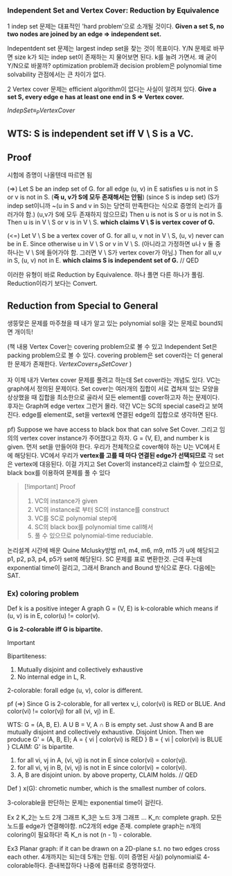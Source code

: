 ### Independent Set and Vertex Cover: **Reduction by Equivalence**

1
indep set 문제는 대표적인 'hard problem'으로 소개될 것이다.
**Given a set S, no two nodes are joined by an edge => independent set.**

Indepentdent set 문제는 largest indep set을 찾는 것이 목표이다.
Y/N 문제로 바꾸면 size k가 되는 indep set이 존재하는 지 물어보면 된다. k를 늘려 가면서.
왜 굳이 Y/N으로 바꿀까? 
optimization problem과 decision problem은 polynomial time solvability 관점에서는 큰 차이가 없다.

2
Vertex cover 문제는 efficient algorithm이 없다는 사실이 알려져 있다.
**Give a set S, every edge e has at least one end in S => Vertex cover.**

$IndepSet \equiv_P VertexCover$
## WTS: S is independent set iff V \ S is a VC.
## Proof
시험에 증명이 나올텐데 따르면 됨

(=>) 
Let S be an indep set of G.
for all edge (u, v) in E satisfies u is not in S or v is not in S. (**즉 u, v가 S에 모두 존재해서는 안됨**)
(since S is indep set)
(S가 indep set이니까 ~(u in S and v in S)는 당연히 만족한다는 식으로 증명의 논리가 흘러가야 함.)
(u,v가 S에 모두 존재하지 않으므로)
Then u is not is S or u is not in S.
Then u is in V \ S or v is in V \ S.
**which claims V \ S is vertex cover of G.**

(<=)
Let V \ S be a vertex cover of G.
for all u, v not in V \ S, (u, v) never can be in E.
Since otherwise u in V \ S or v in V \ S.
(아니라고 가정하면 u나 v 둘 중 하나는 V \ S에 들어가야 함. 그러면 V \ S가 vertex cover가 아님.)
Then for all u,v in S, (u, v) not in E.
**which claims S is independent set of G.**
// QED

이러한 유형이 바로 Reduction by Equivalence. 하나 풀면 다른 하나가 풀림. Reduction이라기 보다는 Convert.

## Reduction from **Special to General**
생뚱맞은 문제를 마주쳤을 때 내가 알고 있는 polynomial sol을 갖는 문제로 bound되면 개이득!

(책 내용
Vertex Cover는 covering problem으로 볼 수 있고
Independent Set은 packing problem으로 볼 수 있다.
covering problem은 set cover라는 더 general한 문제가 존재한다.
$VertexCover \leq_P SetCover$
)

자 이제 내가 Vertex cover 문제를 풀려고 하는데 Set cover라는 개념도 있다.
VC는 graph에서 정의된 문제이다. Set cover는 여러개의 집합이 서로 겹쳐져 있는 모양을 상상했을 때 집합을 최소한으로 골라서 모든 element를 cover하고자 하는 문제이다. 후자는 Graph며 edge vertex 그런거 몰라.
약간 VC는 SC의 special case라고 보여진다.
edge를 element로, set을 vertex에 연결된 edge의 집합으로 생각하면 된다.

pf) Suppose we have access to black box that can solve Set Cover.
그리고 임의의 vertex cover instance가 주어졌다고 하자. G = (V, E), and number k is given.
먼저 set을 만들어야 한다. 우리가 전체적으로 cover해야 하는 U는 VC에서 E에 해당된다.
VC에서 우리가 **vertex를 고를 때 마다 연결된 edge가 선택되므로** 각 set은 vertex에 대응된다.
이걸 가지고 Set Cover의 instance라고 claim할 수 있으므로, black box를 이용하여 문제를 풀 수 있다

>[!important] Proof 
>1. VC의 instance가 given 
>2. VC의 instance로 부터 SC의 instance를 construct
>3. VC를 SC로 polynomial step에
>4. SC의 black box를 polynomial time call해서
>5. 풀 수 있으므로 polynomial-time reduciable.


논리설계 시간에 배운 Quine Mclusky방법
m1, m4, m6, m9, m15 가 u에 해당되고
p1, p2, p3, p4, p5가 set에 해당된다.
SC 문제를 표로 변환한것.
근데 푸는데 exponential time이 걸리고, 그래서 Branch and Bound 방식으로 푼다.
다음에는 SAT.

### Ex) coloring problem

Def 
k is a positive integer
A graph G = (V, E) is k-colorable
which means if (u, v) is in E, color(u) != color(v).

**G is 2-colorable iff G is bipartite.**

>[!important] 
>Bipartiteness:
>1. Mutually disjoint and collectively exhaustive
>2. No internal edge in L, R.
>
>2-colorable: forall edge (u, v), color is different.




pf
(=>)
Since G is 2-colorable, for all vertex v_i, color(vi) is RED or BLUE.
And color(vi) != color(vj) for all (vi, vj) in E.

WTS: G = (A, B, E). A U B = V, A $\cap$ B is empty set.
Just show A and B are mutually disjoint and collectively exhaustive. Disjoint Union.
Then we produce G' = (A, B, E);
A = { vi | color(vi) is RED }
B = { vi | color(vi) is BLUE }
CLAIM: G' is bipartite.
1. for all vi, vj in A, (vi, vj) is not in E since color(vi) = color(vj).
2. for all vi, vj in B, (vi, vj) is not in E since color(vi) = color(vi).
3. A, B are disjoint union.
by above property, CLAIM holds. // QED


Def ) x(G): chrometic number, which is the smallest number of colors.

3-colorable을 판단하는 문제는 exponential time이 걸린다.

Ex 2
K_2는 노드 2개 그래프
K_3은 노드 3개 그래프
...
K_n: complete graph. 모든 노드를 edge가 연결해야함. nC2개의 edge 존재.
complete graph는 n개의 coloring이 필요하다!
즉 K_n is not (n - 1) - colorable.

Ex3
Planar graph: if it can be drawn on a 2D-plane s.t. no two edges cross each other.
4개까지는 되는데 5개는 안됨.
이미 증명된 사실) polynomial로 4-colorable하다. 쥰내복잡하다
나중에 컴퓨터로 증명하였다.


